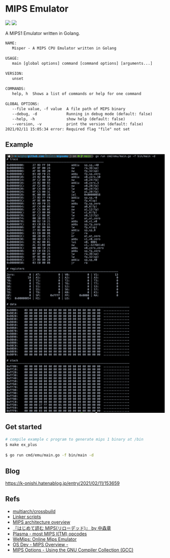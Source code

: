 # MIPS Emulator

![](https://img.shields.io/badge/LICENSE-MIT-blue) ![](https://img.shields.io/badge/VERSION-v%200.1-green)

A MIPS1 Emulator written in Golang.

```
NAME:
   Misper - A MIPS CPU Emulator written in Golang

USAGE:
   main [global options] command [command options] [arguments...]

VERSION:
   unset

COMMANDS:
   help, h  Shows a list of commands or help for one command

GLOBAL OPTIONS:
   --file value, -f value  A file path of MIPS binary
   --debug, -d             Running in debug mode (default: false)
   --help, -h              show help (default: false)
   --version, -v           print the version (default: false)
2021/02/11 15:05:34 error: Required flag "file" not set
```

## Example

![](asset/img/run.png)

## Get started

```bash
# compile example c program to generate mips 1 binary at /bin
$ make ex_plus

$ go run cmd/emu/main.go -f bin/main -d
```

## Blog

https://k-onishi.hatenablog.jp/entry/2021/02/11/153659

## Refs

- [multiarch/crossbuild](https://github.com/multiarch/crossbuild)
- [Linker scripts](https://users.informatik.haw-hamburg.de/~krabat/FH-Labor/gnupro/5_GNUPro_Utilities/c_Using_LD/ldLinker_scripts.html)
- [MIPS architecture overview](https://tams.informatik.uni-hamburg.de/applets/hades/webdemos/mips.html)
- [『はじめて読む MIPS(リローデッド)』 by 中森章](https://www.cqpub.co.jp/interface/TechI/Vol39/app/mips_asm.pdf)
- [Plasma - most MIPS I(TM) opcodes](https://opencores.org/projects/plasma/opcodes)
- [WeMips: Online Mips Emulator](https://rivoire.cs.sonoma.edu/cs351/wemips/)
- [OS Dev - MIPS Overview -](https://wiki.osdev.org/MIPS_Overview)
- [MIPS Options - Using the GNU Compiler Collection (GCC)](https://gcc.gnu.org/onlinedocs/gcc-4.2.4/gcc/MIPS-Options.html)
